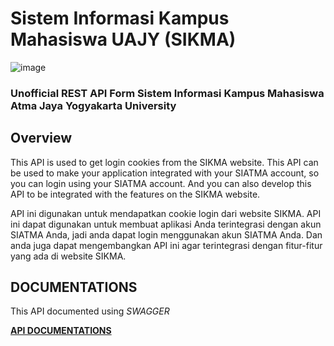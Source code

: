 # Sistem Informasi Kampus Mahasiswa UAJY (SIKMA)

![image](https://github.com/Xractz/sikmauajy/assets/48348791/34034024-b3c6-47e4-8123-134d5b24ceef)


### Unofficial REST API Form Sistem Informasi Kampus Mahasiswa Atma Jaya Yogyakarta University

## Overview

This API is used to get login cookies from the SIKMA website. This API can be used to make your application integrated with your SIATMA account, so you can login using your SIATMA account. And you can also develop this API to be integrated with the features on the SIKMA website.

API ini digunakan untuk mendapatkan cookie login dari website SIKMA. API ini dapat digunakan untuk membuat aplikasi Anda terintegrasi dengan akun SIATMA Anda, jadi anda dapat login menggunakan akun SIATMA Anda. Dan anda juga dapat mengembangkan API ini agar terintegrasi dengan fitur-fitur yang ada di website SIKMA.

## DOCUMENTATIONS
This API documented using *SWAGGER*

**[API DOCUMENTATIONS](https://sikmauajy.vercel.app/)**
